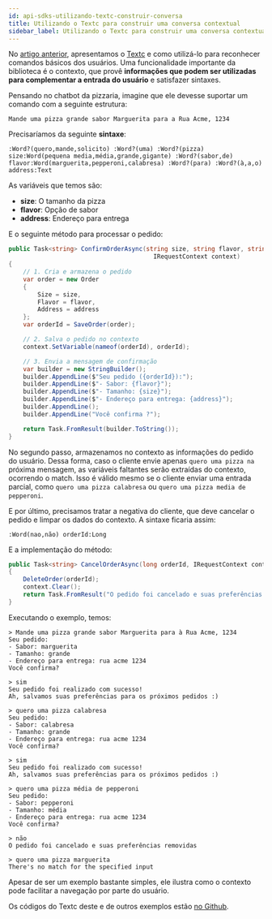 ```yaml
---
id: api-sdks-utilizando-textc-construir-conversa
title: Utilizando o Textc para construir uma conversa contextual
sidebar_label: Utilizando o Textc para construir uma conversa contextual
---
```


No [artigo anterior](http://blog.blip.ai/2016/10/17/chatbots-com-textc.html), apresentamos o [Textc](https://github.com/takenet/textc-csharp) e como utilizá-lo para reconhecer comandos básicos dos usuários. Uma funcionalidade importante da biblioteca é o contexto, que provê **informações que podem ser utilizadas para complementar a entrada do usuário** e satisfazer sintaxes.

Pensando no chatbot da pizzaria, imagine que ele devesse suportar um comando com a seguinte estrutura:

`Mande uma pizza grande sabor Marguerita para a Rua Acme, 1234`

Precisaríamos da seguinte **sintaxe**:

`:Word?(quero,mande,solicito) :Word?(uma) :Word?(pizza) size:Word(pequena media,média,grande,gigante) :Word?(sabor,de) flavor:Word(marguerita,pepperoni,calabresa) :Word?(para) :Word?(à,a,o) address:Text`

As variáveis que temos são:

* **size**: O tamanho da pizza
* **flavor**: Opção de sabor
* **address**: Endereço para entrega

E o seguinte método para processar o pedido:

```csharp
public Task<string> ConfirmOrderAsync(string size, string flavor, string address,
                                        IRequestContext context)
{
    // 1. Cria e armazena o pedido
    var order = new Order
    {
        Size = size,
        Flavor = flavor,
        Address = address
    };
    var orderId = SaveOrder(order);

    // 2. Salva o pedido no contexto
    context.SetVariable(nameof(orderId), orderId);

    // 3. Envia a mensagem de confirmação
    var builder = new StringBuilder();
    builder.AppendLine($"Seu pedido ({orderId}):");
    builder.AppendLine($"- Sabor: {flavor}");
    builder.AppendLine($"- Tamanho: {size}");
    builder.AppendLine($"- Endereço para entrega: {address}");
    builder.AppendLine();
    builder.AppendLine("Você confirma ?");

    return Task.FromResult(builder.ToString());
}
```

No segundo passo, armazenamos no contexto as informações do pedido do usuário. Dessa forma, caso o cliente envie apenas `quero uma pizza na` próxima mensagem, as variáveis faltantes serão extraídas do contexto, ocorrendo o match. Isso é válido mesmo se o cliente enviar uma entrada parcial, como `quero uma pizza calabresa` ou `quero uma pizza media de pepperoni`.

E por último, precisamos tratar a negativa do cliente, que deve cancelar o pedido e limpar os dados do contexto. A sintaxe ficaria assim:

`:Word(nao,não) orderId:Long`

E a implementação do método:

```csharp
public Task<string> CancelOrderAsync(long orderId, IRequestContext context)
{
    DeleteOrder(orderId);
    context.Clear();
    return Task.FromResult("O pedido foi cancelado e suas preferências removidas");
}
```

Executando o exemplo, temos:

```
> Mande uma pizza grande sabor Marguerita para à Rua Acme, 1234
Seu pedido:
- Sabor: marguerita
- Tamanho: grande
- Endereço para entrega: rua acme 1234
Você confirma?

> sim
Seu pedido foi realizado com sucesso!
Ah, salvamos suas preferências para os próximos pedidos :)

> quero uma pizza calabresa
Seu pedido:
- Sabor: calabresa
- Tamanho: grande
- Endereço para entrega: rua acme 1234
Você confirma?

> sim
Seu pedido foi realizado com sucesso!
Ah, salvamos suas preferências para os próximos pedidos :)

> quero uma pizza média de pepperoni
Seu pedido:
- Sabor: pepperoni
- Tamanho: média
- Endereço para entrega: rua acme 1234
Você confirma?

> não
O pedido foi cancelado e suas preferências removidas

> quero uma pizza marguerita
There's no match for the specified input
```

Apesar de ser um exemplo bastante simples, ele ilustra como o contexto pode facilitar a navegação por parte do usuário.

Os códigos do Textc deste e de outros exemplos estão [no Github](https://github.com/takenet/textc-csharp/tree/master/src/Takenet.Textc.Samples).

